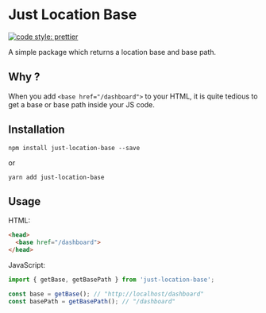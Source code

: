# Just Location Base

[![code style: prettier](https://img.shields.io/badge/code_style-prettier-ff69b4.svg?style=flat-square)](https://github.com/prettier/prettier)

A simple package which returns a location base and base path.

## Why ?

When you add `<base href="/dashboard">` to your HTML,
it is quite tedious to get a base or base path inside your JS code.

## Installation

```
npm install just-location-base --save
```

or

```
yarn add just-location-base
```

## Usage

HTML:

```html
<head>
  <base href="/dashboard">
</head>
```

JavaScript:

```js
import { getBase, getBasePath } from 'just-location-base';

const base = getBase(); // "http://localhost/dashboard"
const basePath = getBasePath(); // "/dashboard"
```
